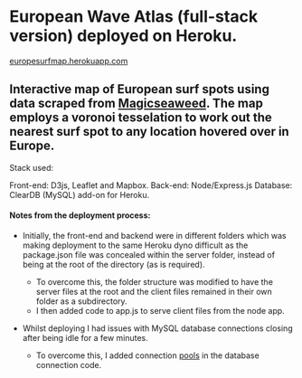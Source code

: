 # European Wave Atlas (full-stack version) deployed on Heroku.

[europesurfmap.herokuapp.com](https://europesurfmap.herokuapp.com/)

## Interactive map of European surf spots using data scraped from [Magicseaweed](https://magicseaweed.com/Jersey-Surf-Report/120/). The map employs a voronoi tesselation to work out the nearest surf spot to any location hovered over in Europe.

Stack used:

Front-end: D3js, Leaflet and Mapbox.
Back-end: Node/Express.js
Database: ClearDB (MySQL) add-on for Heroku.

#### Notes from the deployment process:

- Initially, the front-end and backend were in different folders which was making deployment to the same Heroku dyno difficult as the package.json file was concealed within the server folder, instead of being at the root of the directory (as is required). 
     + To overcome this, the folder structure was modified to have the server files at the root and the client files remained in their own folder as a subdirectory. 
     + I then added code to app.js to serve client files from the node app.
     
- Whilst deploying I had issues with MySQL database connections closing after being idle for a few minutes. 
     + To overcome this, I added connection [pools](https://github.com/mysqljs/mysql#pool-events) in the database connection code.
